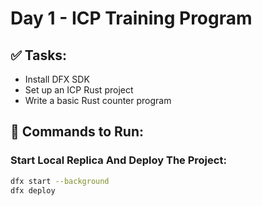 # Day 1 - ICP Training Program

## ✅ Tasks:
- Install DFX SDK
- Set up an ICP Rust project
- Write a basic Rust counter program

## 🚀 Commands to Run:

### Start Local Replica And Deploy The Project:
```bash
dfx start --background
dfx deploy
